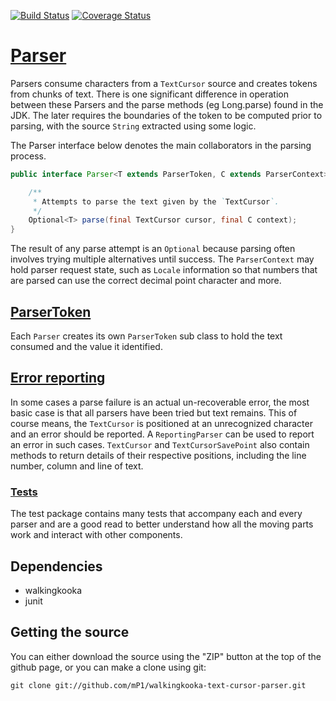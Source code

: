 [![Build Status](https://travis-ci.com/mP1/walkingkooka-text-cursor-parser.svg?branch=master)](https://travis-ci.com/mP1/walkingkooka-text-cursor-parser.svg?branch=master)
[![Coverage Status](https://coveralls.io/repos/github/mP1/walkingkooka-text-cursor-parser/badge.svg?branch=master)](https://coveralls.io/github/mP1/walkingkooka-text-cursor-parser?branch=master)

# [Parser](https://github.com/mP1/walkingkooka-text-cursor-parser/blob/master/src/main/java/walkingkooka/text/cursor/Parser.java)
Parsers consume characters from a `TextCursor` source and creates tokens from chunks of text. There is one significant 
difference in operation between these Parsers and the parse methods (eg Long.parse) found in the JDK. The later requires
the boundaries of the token to be computed prior to parsing, with the source `String` extracted using some logic.

The Parser interface below denotes the main collaborators in the parsing process.

```java
public interface Parser<T extends ParserToken, C extends ParserContext> {

    /**
     * Attempts to parse the text given by the `TextCursor`.
     */
    Optional<T> parse(final TextCursor cursor, final C context);
}
```

The result of any parse attempt is an `Optional` because parsing often involves trying multiple alternatives until success.
The `ParserContext` may hold parser request state, such as `Locale` information so that numbers that are parsed can use
the correct decimal point character and more.



## [ParserToken](https://github.com/mP1/walkingkooka-text-cursor-parser/blob/master/src/main/java/walkingkooka/text/cursor/ParserToken.java)
Each `Parser` creates its own `ParserToken` sub class to hold the text consumed and the value it identified.



## [Error reporting](https://github.com/mP1/walkingkooka-text-cursor-parser/blob/master/src/main/java/walkingkooka/text/cursor/parser/ReportingParser.java)
In some cases a parse failure is an actual un-recoverable error, the most basic case is that all parsers have been tried
but text remains. This of course means, the `TextCursor` is positioned at an unrecognized character and an error should
be reported. A `ReportingParser` can be used to report an error in such cases. `TextCursor` and `TextCursorSavePoint`
also contain methods to return details of their respective positions, including the line number, column and line of text.



### [Tests](https://github.com/mP1/walkingkooka-text-cursor-parser/tree/master/src/test/java/walkingkooka/text/cursor/parser)
The test package contains many tests that accompany each and every parser and are a good read to better understand how
all the moving parts work and interact with other components.


## Dependencies

- walkingkooka
- junit

## Getting the source

You can either download the source using the "ZIP" button at the top
of the github page, or you can make a clone using git:

```
git clone git://github.com/mP1/walkingkooka-text-cursor-parser.git
```
